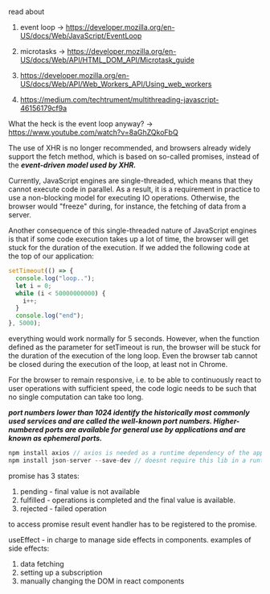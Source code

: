 read about

1. event loop -> https://developer.mozilla.org/en-US/docs/Web/JavaScript/EventLoop
2. microtasks -> https://developer.mozilla.org/en-US/docs/Web/API/HTML_DOM_API/Microtask_guide
3. https://developer.mozilla.org/en-US/docs/Web/API/Web_Workers_API/Using_web_workers

4. https://medium.com/techtrument/multithreading-javascript-46156179cf9a

What the heck is the event loop anyway? -> https://www.youtube.com/watch?v=8aGhZQkoFbQ

The use of XHR is no longer recommended, and browsers already widely support the fetch method, which is based on so-called promises, instead of the **_event-driven model used by XHR._**

Currently, JavaScript engines are single-threaded, which means that they cannot execute code in parallel. As a result, it is a requirement in practice to use a non-blocking model for executing IO operations. Otherwise, the browser would "freeze" during, for instance, the fetching of data from a server.

Another consequence of this single-threaded nature of JavaScript engines is that if some code execution takes up a lot of time, the browser will get stuck for the duration of the execution. If we added the following code at the top of our application:

```javascript
setTimeout(() => {
  console.log("loop..");
  let i = 0;
  while (i < 50000000000) {
    i++;
  }
  console.log("end");
}, 5000);
```

everything would work normally for 5 seconds. However, when the function defined as the parameter for setTimeout is run, the browser will be stuck for the duration of the execution of the long loop. Even the browser tab cannot be closed during the execution of the loop, at least not in Chrome.

For the browser to remain responsive, i.e. to be able to continuously react to user operations with sufficient speed, the code logic needs to be such that no single computation can take too long.

**_port numbers lower than 1024 identify the historically most commonly used services and are called the well-known port numbers.
Higher-numbered ports are available for general use by applications and are known as ephemeral ports._**

```javascript
npm install axios // axios is needed as a runtime dependency of the application. Execution of the program requires it
npm install json-server --save-dev // doesnt require this lib in a runtime
```

promise has 3 states:

1. pending - final value is not available
2. fulfilled - operations is completed and the final value is available.
3. rejected - failed operation

to access promise result event handler has to be registered to the promise.

useEffect - in charge to manage side effects in components.
examples of side effects:

1. data fetching
2. setting up a subscription
3. manually changing the DOM in react components
